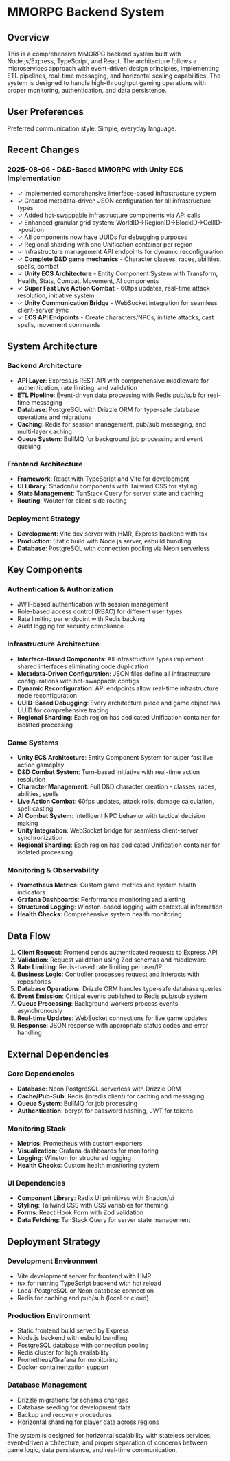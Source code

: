 # MMORPG Backend System

## Overview

This is a comprehensive MMORPG backend system built with Node.js/Express, TypeScript, and React. The architecture follows a microservices approach with event-driven design principles, implementing ETL pipelines, real-time messaging, and horizontal scaling capabilities. The system is designed to handle high-throughput gaming operations with proper monitoring, authentication, and data persistence.

## User Preferences

Preferred communication style: Simple, everyday language.

## Recent Changes

### 2025-08-06 - D&D-Based MMORPG with Unity ECS Implementation
- ✓ Implemented comprehensive interface-based infrastructure system
- ✓ Created metadata-driven JSON configuration for all infrastructure types
- ✓ Added hot-swappable infrastructure components via API calls
- ✓ Enhanced granular grid system: WorldID->RegionID->BlockID->CellID->position
- ✓ All components now have UUIDs for debugging purposes
- ✓ Regional sharding with one Unification container per region
- ✓ Infrastructure management API endpoints for dynamic reconfiguration
- ✓ **Complete D&D game mechanics** - Character classes, races, abilities, spells, combat
- ✓ **Unity ECS Architecture** - Entity Component System with Transform, Health, Stats, Combat, Movement, AI components
- ✓ **Super Fast Live Action Combat** - 60fps updates, real-time attack resolution, initiative system
- ✓ **Unity Communication Bridge** - WebSocket integration for seamless client-server sync
- ✓ **ECS API Endpoints** - Create characters/NPCs, initiate attacks, cast spells, movement commands

## System Architecture

### Backend Architecture
- **API Layer**: Express.js REST API with comprehensive middleware for authentication, rate limiting, and validation
- **ETL Pipeline**: Event-driven data processing with Redis pub/sub for real-time messaging
- **Database**: PostgreSQL with Drizzle ORM for type-safe database operations and migrations
- **Caching**: Redis for session management, pub/sub messaging, and multi-layer caching
- **Queue System**: BullMQ for background job processing and event queuing

### Frontend Architecture
- **Framework**: React with TypeScript and Vite for development
- **UI Library**: Shadcn/ui components with Tailwind CSS for styling
- **State Management**: TanStack Query for server state and caching
- **Routing**: Wouter for client-side routing

### Deployment Strategy
- **Development**: Vite dev server with HMR, Express backend with tsx
- **Production**: Static build with Node.js server, esbuild bundling
- **Database**: PostgreSQL with connection pooling via Neon serverless

## Key Components

### Authentication & Authorization
- JWT-based authentication with session management
- Role-based access control (RBAC) for different user types
- Rate limiting per endpoint with Redis backing
- Audit logging for security compliance

### Infrastructure Architecture
- **Interface-Based Components**: All infrastructure types implement shared interfaces eliminating code duplication
- **Metadata-Driven Configuration**: JSON files define all infrastructure configurations with hot-swappable configs
- **Dynamic Reconfiguration**: API endpoints allow real-time infrastructure node reconfiguration
- **UUID-Based Debugging**: Every architecture piece and game object has UUID for comprehensive tracing
- **Regional Sharding**: Each region has dedicated Unification container for isolated processing

### Game Systems
- **Unity ECS Architecture**: Entity Component System for super fast live action gameplay
- **D&D Combat System**: Turn-based initiative with real-time action resolution
- **Character Management**: Full D&D character creation - classes, races, abilities, spells
- **Live Action Combat**: 60fps updates, attack rolls, damage calculation, spell casting
- **AI Combat System**: Intelligent NPC behavior with tactical decision making
- **Unity Integration**: WebSocket bridge for seamless client-server synchronization
- **Regional Sharding**: Each region has dedicated Unification container for isolated processing

### Monitoring & Observability
- **Prometheus Metrics**: Custom game metrics and system health indicators
- **Grafana Dashboards**: Performance monitoring and alerting
- **Structured Logging**: Winston-based logging with contextual information
- **Health Checks**: Comprehensive system health monitoring

## Data Flow

1. **Client Request**: Frontend sends authenticated requests to Express API
2. **Validation**: Request validation using Zod schemas and middleware
3. **Rate Limiting**: Redis-based rate limiting per user/IP
4. **Business Logic**: Controller processes request and interacts with repositories
5. **Database Operations**: Drizzle ORM handles type-safe database queries
6. **Event Emission**: Critical events published to Redis pub/sub system
7. **Queue Processing**: Background workers process events asynchronously
8. **Real-time Updates**: WebSocket connections for live game updates
9. **Response**: JSON response with appropriate status codes and error handling

## External Dependencies

### Core Dependencies
- **Database**: Neon PostgreSQL serverless with Drizzle ORM
- **Cache/Pub-Sub**: Redis (ioredis client) for caching and messaging
- **Queue System**: BullMQ for job processing
- **Authentication**: bcrypt for password hashing, JWT for tokens

### Monitoring Stack
- **Metrics**: Prometheus with custom exporters
- **Visualization**: Grafana dashboards for monitoring
- **Logging**: Winston for structured logging
- **Health Checks**: Custom health monitoring system

### UI Dependencies
- **Component Library**: Radix UI primitives with Shadcn/ui
- **Styling**: Tailwind CSS with CSS variables for theming
- **Forms**: React Hook Form with Zod validation
- **Data Fetching**: TanStack Query for server state management

## Deployment Strategy

### Development Environment
- Vite development server for frontend with HMR
- tsx for running TypeScript backend with hot reload
- Local PostgreSQL or Neon database connection
- Redis for caching and pub/sub (local or cloud)

### Production Environment
- Static frontend build served by Express
- Node.js backend with esbuild bundling
- PostgreSQL database with connection pooling
- Redis cluster for high availability
- Prometheus/Grafana for monitoring
- Docker containerization support

### Database Management
- Drizzle migrations for schema changes
- Database seeding for development data
- Backup and recovery procedures
- Horizontal sharding for player data across regions

The system is designed for horizontal scalability with stateless services, event-driven architecture, and proper separation of concerns between game logic, data persistence, and real-time communication.
